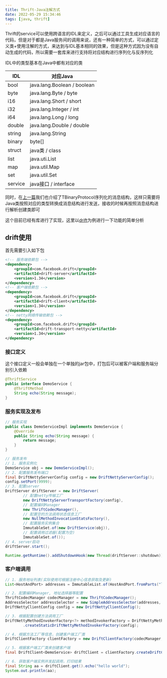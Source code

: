 ```yaml
---
title: Thrift-Java注解方式
date: 2022-05-29 15:34:46
tags: [java, thrift]
---
```


Thrift的service可以使用跨语言的IDL来定义，之后可以通过工具生成对应语言的代码，但是对于都是Java服务间的调用来说，还有一种简单的方式，可以通过定义类+使用注解的方式，来达到与IDL基本相同的效果，但是这种方式因为没有自动生成的代码，所以需要一套库来进行支持将对应结构进行序列化与反序列化

<!-- more -->

IDL中的类型基本在Java中都有对应的类

| IDL     | 对应Java                    |
| ------- | --------------------------- |
| bool    | java.lang.Boolean / boolean |
| byte    | java.lang.Byte / byte       |
| i16     | java.lang.Short / short     |
| i32     | java.lang.Integer / int     |
| i64     | java.lang.Long / long       |
| double  | java.lang.Double / double   |
| string  | java.lang.String            |
| binary  | byte[]                      |
| struct  | java类 / class              |
| list    | java.uti.List               |
| map     | java.util.Map               |
| set     | java.util.Set               |
| service | java接口 / interface        |

同时，在[上一篇](/2021/12/19/thrift-v3/)我们也介绍了TBinaryProtocol序列化的消息结构，这样只需要将Java类按照对应的类型转换成消息结构进行发送，接收的时候再按照消息结构进行解析创建类即可

这个目前已经有库进行了实现，这里以[drift](https://github.com/prestodb/drift)为例进行一下功能的简单分析

## drift使用

首先需要引入如下包

```xml
<!-- 服务端依赖包 -->
<dependency>
    <groupId>com.facebook.drift</groupId>
    <artifactId>drift-server</artifactId>
    <version>1.34</version>
</dependency>
<!-- 客户端依赖包 -->
<dependency>
    <groupId>com.facebook.drift</groupId>
    <artifactId>drift-client</artifactId>
    <version>1.34</version>
</dependency>
<!-- netty网络传输依赖包 -->
<dependency>
    <groupId>com.facebook.drift</groupId>
    <artifactId>drift-transport-netty</artifactId>
    <version>1.34</version>
</dependency>
```

### 接口定义

这个接口定义一般会单独在一个单独的jar包中，打包后可以被客户端和服务端分别引入依赖

```java
@ThriftService
public interface DemoService {
    @ThriftMethod
    String echo(String message);
}
```

### 服务实现及发布

```java
// 服务实现
public class DemoServiceImpl implements DemoService {
    @Override
    public String echo(String message) {
        return message;
    }
}

// 服务发布
// 1. 服务实例化
DemoService obj = new DemoServiceImpl();
// 2. 配置服务发布端口
final DriftNettyServerConfig config = new DriftNettyServerConfig();
config.setPort(9999);
// 3. 配置server
DriftServer driftServer = new DriftServer(
        // 配置netty传输工厂
        new DriftNettyServerTransportFactory(config),
        // 配置编码Manager
        new ThriftCodecManager(),
        // 配置空的方法调用状态信息工厂
        new NullMethodInvocationStatsFactory(),
        // 配置服务实例集合
        ImmutableSet.of(new DriftService(obj)),
        // 配置调用过滤器(配置为空)
        ImmutableSet.of());
// 4. server启动
driftServer.start();

Runtime.getRuntime().addShutdownHook(new Thread(driftServer::shutdown));
```

### 客户端调用

```java
// 1. 服务地址列表(实际使用可根据注册中心信息获取及更新)
List<HostAndPort> addresses = ImmutableList.of(HostAndPort.fromParts("localhost", 9999));

// 2. 配置编码Manager, 地址选择器等配置
ThriftCodecManager codecManager = new ThriftCodecManager();
AddressSelector addressSelector = new SimpleAddressSelector(addresses, false);
DriftNettyClientConfig config = new DriftNettyClientConfig();

// 3. 根据配置创建方法调用工厂
DriftNettyMethodInvokerFactory<?> methodInvokerFactory = DriftNettyMethodInvokerFactory
        .createStaticDriftNettyMethodInvokerFactory(config);

// 4. 根据方法工厂等信息，创建客户端工厂类
DriftClientFactory clientFactory = new DriftClientFactory(codecManager, methodInvokerFactory, addressSelector);

// 5. 根据客户端工厂类来创建客户端
final DriftClient<DemoService> driftClient = clientFactory.createDriftClient(DemoService.class);

// 6. 获取客户端实例并发起调用，打印结果
final String aa = driftClient.get().echo("hello world");
System.out.println(aa);
```

